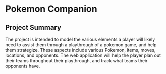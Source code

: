 # Pokemon Companion

## Project Summary
The project is intended to model the various elements a player will likely need to assist them
through a playthrough of a pokemon game, and help them strategize. These aspects include
various Pokemon, items, moves, locations, and opponents. The web application will help the
player plan out their teams throughout their playthrough, and track what teams their opponents have.
